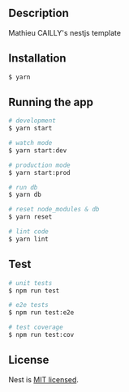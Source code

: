 ## Description

Mathieu CAILLY's nestjs template

## Installation

```bash
$ yarn
```

## Running the app

```bash
# development
$ yarn start

# watch mode
$ yarn start:dev

# production mode
$ yarn start:prod

# run db
$ yarn db

# reset node_modules & db
$ yarn reset

# lint code
$ yarn lint
```


## Test

```bash
# unit tests
$ npm run test

# e2e tests
$ npm run test:e2e

# test coverage
$ npm run test:cov
```
## License

Nest is [MIT licensed](LICENSE).
